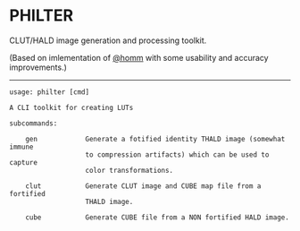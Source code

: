 # PHILTER

CLUT/HALD image generation and processing toolkit.

(Based on imlementation of [@homm](https://github.com/homm/color-filters-reconstruction) with some usability and accuracy improvements.)

- - - - - - - - - - - 

```
usage: philter [cmd]

A CLI toolkit for creating LUTs

subcommands:

    gen            Generate a fotified identity THALD image (somewhat immune
                   to compression artifacts) which can be used to capture
                   color transformations.

    clut           Generate CLUT image and CUBE map file from a fortified
                   THALD image.

    cube           Generate CUBE file from a NON fortified HALD image.
```
